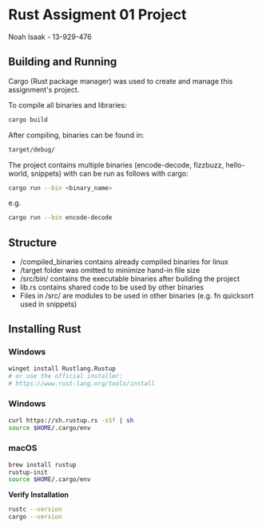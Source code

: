 # Rust Assigment 01 Project
Noah Isaak - 13-929-476

## Building and Running
Cargo (Rust package manager) was used to create and manage this assignment's project.

To compile all binaries and libraries:
```bash
cargo build
```

After compiling, binaries can be found in:
```bash
target/debug/
```

The project contains multiple binaries (encode-decode, fizzbuzz, hello-world, snippets) with can be run as follows with cargo:
```bash
cargo run --bin <binary_name>
```

e.g. 
```bash
cargo run --bin encode-decode
```

## Structure
- /compiled_binaries contains already compiled binaries for linux
- /target folder was omitted to minimize hand-in file size
- /src/bin/ contains the executable binaries after building the project
- lib.rs contains shared code to be used by other binaries
- Files in /src/ are modules to be used in other binaries (e.g. fn quicksort used in snippets)

## Installing Rust

### **Windows**
```bash
winget install Rustlang.Rustup
# or use the official installer:
# https://www.rust-lang.org/tools/install
```

### **Windows**
```bash
curl https://sh.rustup.rs -sSf | sh
source $HOME/.cargo/env
```

### **macOS**
```bash
brew install rustup
rustup-init
source $HOME/.cargo/env
```

**Verify Installation**
```bash
rustc --version
cargo --version
```
